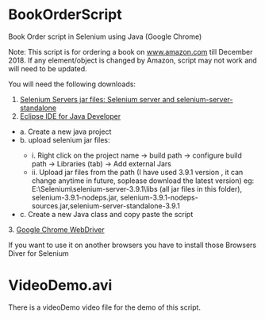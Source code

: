 # BookOrderScript
Book Order script in Selenium using Java (Google Chrome)

Note: This script is for ordering a book on www.amazon.com till December 2018. 
If any element/object is changed by Amazon, script may not work and will need to be updated.


You will need the following downloads:
1. <a href="http://selenium-release.storage.googleapis.com/index.html" target="_blank" rel="noopener noreferrer">Selenium Servers jar files: Selenium server and selenium-server-standalone</a>
2. <a href="https://www.eclipse.org/downloads/packages/">Eclipse IDE for Java Developer</a>
  <ul>
  <li> a. Create a new java project </li>
  <li> b. upload selenium jar files: </li>
    <ul>
     <li>  i. Right click on the project name -> build path -> configure build path -> Libraries (tab) -> Add external Jars</li>
     <li>  ii. Upload jar files from the path (I have used 3.9.1 version , it can change anytime in future, soplease download the latest version) 
       eg: E:\Selenium\selenium-server-3.9.1\libs (all jar files in this folder), selenium-3.9.1-nodeps.jar, selenium-3.9.1-nodeps-sources.jar,selenium-server-standalone-3.9.1  </li>
    </ul>
    <li>c. Create a new Java class and copy paste the script   </li>
   </ul>
3. <a href="http://chromedriver.chromium.org/downloads">Google Chrome WebDriver</a>

If you want to use it on another browsers you have to install those Browsers Diver for Selenium


# VideoDemo.avi
There is a videoDemo video file for the demo of this script.


